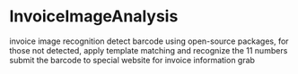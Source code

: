 # InvoiceImageAnalysis
invoice image recognition
detect barcode using open-source packages, for those not detected, apply template matching and recognize the 11 numbers 
submit the barcode to special website for invoice information grab
